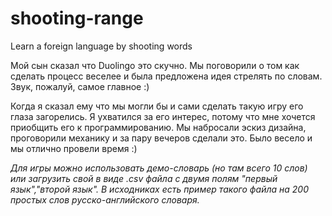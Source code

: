 # shooting-range
Learn a foreign language by shooting words

Мой сын сказал что Duolingo это скучно. Мы поговорили о том как сделать процесс веселее и была предложена идея стрелять по словам. Звук, пожалуй, самое главное :)

Когда я сказал ему что мы могли бы и сами сделать такую игру его глаза загорелись. Я ухватился за его интерес, потому что мне хочется приобщить его к программированию. Мы набросали эскиз дизайна, проговорили механику и за пару вечеров сделали это. Было весело и мы отлично провели время :)

*Для игры можно использовать демо-словарь (но там всего 10 слов) или загрузить свой в виде .csv файла с двумя полям "первый язык","второй язык". В исходниках есть пример такого файла на 200 простых слов русско-английского словаря.*
